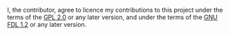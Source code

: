 I, the contributor, agree to licence my contributions to this project under the terms of the [GPL 2.0](https://www.gnu.org/licenses/old-licenses/gpl-2.0.html) or any later version, and under the terms of the [GNU FDL 1.2](https://www.gnu.org/licenses/old-licenses/fdl-1.2.html) or any later version.
